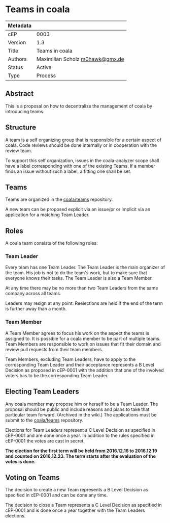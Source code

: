 Teams in coala
==============

|Metadata|                                                             |
|--------|-------------------------------------------------------------|
|cEP     |0003                                                         |
|Version |1.3                                                          |
|Title   |Teams in coala                                               |
|Authors |Maximilian Scholz <m0hawk@gmx.de>                            |
|Status  |Active                                                       |
|Type    |Process                                                      |


Abstract
--------

This is a proposal on how to decentralize the management of coala by
introducing teams.


Structure
---------

A team is a self organizing group that is responsible for a certain
aspect of coala. Code reviews should be done internally or in
cooperation with the review team.

To support this self organization, issues in the coala-analyzer scope
shall have a label corresponding with one of the existing Teams. If a
member finds an issue without such a label, a fitting one shall be set.


Teams
-----

Teams are organized in the [coala/teams](https://github.com/coala/teams)
repository.

A new team can be proposed explicit via an issue/pr or implicit via an
application for a matching Team Leader.


Roles
-----

A coala team consists of the following roles:

### Team Leader

Every team has one Team Leader.
The Team Leader is the main organizer of the team. His job is not to do
the team's work, but to make sure that everyone knows their tasks. The
Team Leader is also a Team Member.

At any time there may be no more than two Team Leaders from the same
company across all teams.

Leaders may resign at any point. Reelections are held if the end of the
term is further away than a month.


### Team Member

A Team Member agrees to focus his work on the aspect the teams is
assigned to. It is possible for a coala member to be part of multiple
teams.
Team Members are responsible to work on issues that fit their domain
and review pull requests from their team members.

Team Members, excluding Team Leaders, have to apply to the
corresponding Team Leader and their acceptance represents a B Level
Decision as proposed in cEP-0001 with the addition that one of the
involved voters has to be the corresponding Team Leader.


Electing Team Leaders
---------------------

Any coala member may propose him or herself to be a Team Leader. The
proposal should be public and include reasons and plans to take that
particular team forward. (Archived in the wiki.)
The applications must be submit to the
[coala/teams](https://github.com/coala/teams) repository.

Elections for Team Leaders represent a C Level Decision as specified in
cEP-0001 and are done once a year. In addition to the rules specified in
cEP-0001 the votes are cast in secret.

**The election for the first term will be held from 2016.12.16 to 2016.12.19
and counted on 2016.12.23. The term starts after the evaluation of the votes
is done.**


Voting on Teams
---------------

The decision to create a new Team represents a B Level Decision as
specified in cEP-0001 and can be done any time.

The decision to close a Team represents a C Level Decision as specified
in cEP-0001 and is done once a year together with the Team Leaders
elections.
